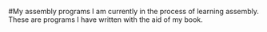 #My assembly programs
I am currently in the process of learning assembly. These are programs I have written with the aid of my book.
